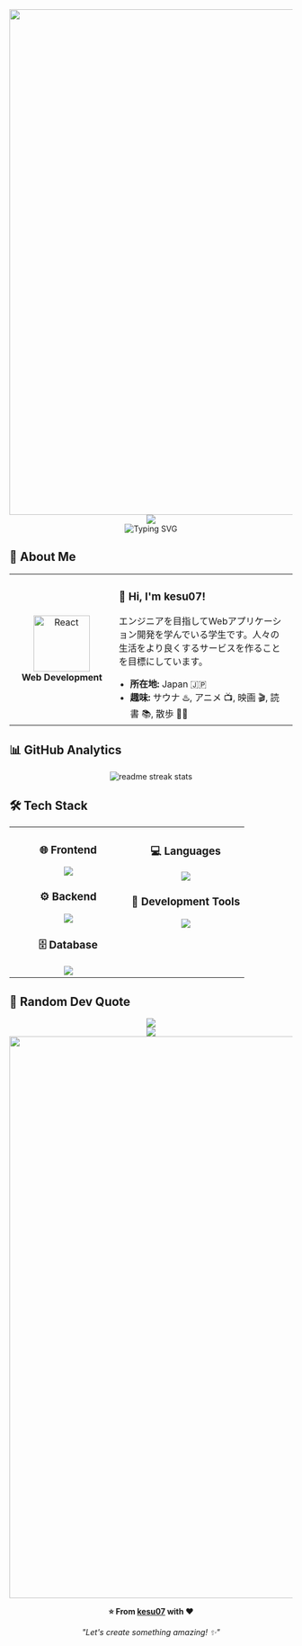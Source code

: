 <div align="center">
  <img src="https://user-images.githubusercontent.com/74038190/212284100-561aa473-3905-4a80-b561-0d28506553ee.gif" width="900">
</div>

<div align="center">
  <img src="https://capsule-render.vercel.app/api?type=waving&color=gradient&customColorList=0,2,2,5,30&height=150&section=header&animation=twinkling" />
</div>

<div align="center">
  <img src="https://readme-typing-svg.herokuapp.com?font=Fira+Code&size=32&duration=2800&pause=2000&color=A9FEF7&center=true&vCenter=true&width=600&lines=Hey+there!+I'm+kesu07+%F0%9F%91%8B;Student+%26+Aspiring+Engineer+%F0%9F%91%A8%E2%80%8D%F0%9F%92%BB;Web+Development+Enthusiast+%E2%9C%A8;Loves+Sauna,+Anime,+and+Movies+%E2%99%A8%EF%B8%8F" alt="Typing SVG" />
</div>

## 🌟 **About Me**

<div align="center">

<table>
<tr>
<td width="200" align="center">
<img src="https://skillicons.dev/icons?i=react" width="100" height="100" alt="React" />
<br><strong>Web Development</strong>
</td>
<td width="400" align="left">

### 👋 Hi, I'm kesu07!
<p>エンジニアを目指してWebアプリケーション開発を学んでいる学生です。人々の生活をより良くするサービスを作ることを目標にしています。</p>
<ul style="margin: 0; padding-left: 20px;">
  <li><b>所在地:</b> Japan 🇯🇵</li>
  <li><b>趣味:</b> サウナ ♨️, アニメ 📺, 映画 🎬, 読書 📚, 散歩 🚶‍♂️</li>
</ul>

</td>
</tr>
</table>

</div>

## 📊 **GitHub Analytics**

<div align="center">
  <img src="https://github-readme-streak-stats.herokuapp.com/?user=kesu07&theme=transparent&border_radius=10&starting_year=2020" alt="readme streak stats" />
</div>

<!-- GitHub標準の草だけを使うため、Activity Graphを削除 -->

## 🛠️ **Tech Stack**

<table align="center">
<tr>
<td width="50%" align="center" valign="top">

### 🌐 **Frontend**
<img src="https://skillicons.dev/icons?i=nextjs,react,tailwindcss" />

### ⚙️ **Backend**
<img src="https://skillicons.dev/icons?i=nextjs,nodejs,prisma" />

### 🗄️ **Database**
<img src="https://skillicons.dev/icons?i=postgresql,supabase" />

</td>
<td width="50%" align="center" valign="top">

### 💻 **Languages**
<img src="https://skillicons.dev/icons?i=js,python,html,css" />

### 🔧 **Development Tools**
<img src="https://skillicons.dev/icons?i=vscode,git,github" />

</td>
</tr>
</table>

## 💭 **Random Dev Quote**

<div align="center">
  <img src="https://quotes-github-readme.vercel.app/api?type=horizontal&theme=transparent" />
</div>

<div align="center">
  <img src="https://capsule-render.vercel.app/api?type=waving&color=gradient&customColorList=0,2,2,5,30&height=120&section=footer&animation=twinkling" />
</div>

<div align="center">
  <img src="https://user-images.githubusercontent.com/74038190/212284115-f47cd8ff-2ffb-4b04-b5bf-4d1c14c0247f.gif" width="1000">
  
  **⭐ From [kesu07](https://github.com/kesu07) with ❤️**
  
  *"Let's create something amazing! ✨"*
</div>
